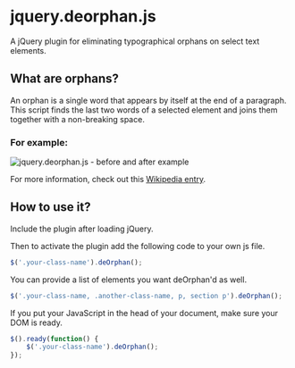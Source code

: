 jquery.deorphan.js
=============================

A jQuery plugin for eliminating typographical orphans on select text elements.

## What are orphans?

An orphan is a single word that appears by itself at the end of a paragraph.
This script finds the last two words of a selected element and joins them
together with a non-breaking space.

### For example:

![jquery.deorphan.js - before and after example](https://www.gsdesign.com/sites/default/files/default/files/gs/images/blog/before-after.png)

For more information, check out this [Wikipedia entry](http://en.wikipedia.org/wiki/Widows_and_orphans).

## How to use it?

Include the plugin after loading jQuery.

Then to activate the plugin add the following code to your own js file.
```javascript
$('.your-class-name').deOrphan();
```

You can provide a list of elements you want deOrphan'd as well.
```javascript
$('.your-class-name, .another-class-name, p, section p').deOrphan();
```

If you put your JavaScript in the head of your document, make sure your DOM is ready.
```javascript
$().ready(function() {
    $('.your-class-name').deOrphan();
});
```
